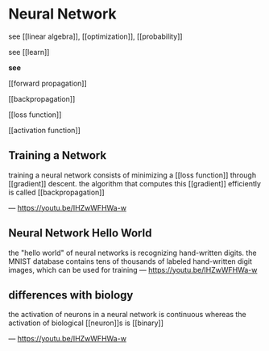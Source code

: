 # Neural Network

see [[linear algebra]], [[optimization]], [[probability]]

see [[learn]]

**see**

[[forward propagation]]

[[backpropagation]]

[[loss function]]

[[activation function]]

## Training a Network

training a neural network consists of minimizing a [[loss function]] through [[gradient]] descent. the algorithm that computes this [[gradient]] efficiently is called [[backpropagation]]

&mdash; <https://youtu.be/IHZwWFHWa-w>

## Neural Network Hello World

the "hello world" of neural networks is recognizing hand-written digits. the MNIST database contains tens of thousands of labeled hand-written digit images, which can be used for training &mdash; <https://youtu.be/IHZwWFHWa-w>

## differences with biology

the activation of neurons in a neural network is continuous whereas the activation of biological [[neuron]]s is [[binary]]

&mdash; <https://youtu.be/IHZwWFHWa-w>
